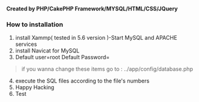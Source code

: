 #### Created by PHP/CakePHP Framework/MYSQL/HTML/CSS/JQuery

### How to installation
1. install Xammp( tested in 5.6 version )-Start MySQL and APACHE services
2. install Navicat for MySQL
3. Default user=root Default Password=       
> if you wanna change these items go to : ../app/config/database.php
4. execute the SQL files according to the file's numbers
5. Happy Hacking
6. Test
